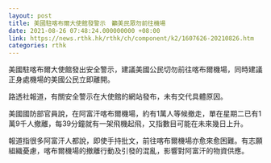 ```yaml
---
layout: post
title: 美國駐喀布爾大使館發警示　籲美民眾勿前往機場
date: 2021-08-26 07:48:24.000000000 +08:00
link: https://news.rthk.hk/rthk/ch/component/k2/1607626-20210826.htm
categories: rthk
---
```


美國駐喀布爾大使館發出安全警示，建議美國公民切勿前往喀布爾機場，同時建議正身處機場的美國公民立即離開。

路透社報道，有關安全警示在大使館的網站發布，未有交代具體原因。

美國國防部官員說，在阿富汗喀布爾機場，約有1萬人等候撤走，單在星期二已有1萬9千人撤離，每39分鐘就有一架飛機起飛，又指數目可能在未來幾日上升。

報道指很多阿富汗人都說，即使手持批文，前往喀布爾機場亦愈來愈困難。有志願組織憂慮，喀布爾機場的撤離行動及引發的混亂，影響對阿富汗的物資供應。
